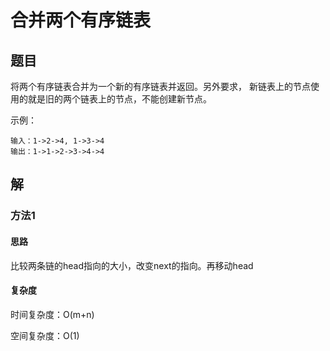 # 合并两个有序链表

## 题目

将两个有序链表合并为一个新的有序链表并返回。另外要求，
新链表上的节点使用的就是旧的两个链表上的节点，不能创建新节点。

示例：

```
输入：1->2->4, 1->3->4
输出：1->1->2->3->4->4
```

## 解

### 方法1

#### 思路

比较两条链的head指向的大小，改变next的指向。再移动head

#### 复杂度

时间复杂度：O(m+n)

空间复杂度：O(1)

